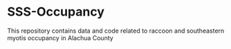 # SSS-Occupancy
This repository contains data and code related to raccoon and southeastern myotis occupancy in Alachua County
